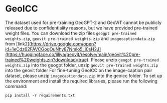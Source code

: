 # GeoICC
The dataset used for pre-training GeoGPT-2 and GeoViT cannot be publicly released due to confidentiality reasons, but we have provided pre-trained weight files. 
You can download the zip files `geogpt pre-trained weights.zip`, `geovit pre-trained weights.zip` and `imagecaptiondata.zip` from [link2](https://drive.google.com/open?id=1eCdz62FAVCGogOuNhy87Nmlo5_I0sH2J](https://huggingface.co/iiliya/geovit/resolve/main/geovit%20pre-trained%20weights.zip?download=true).
Please unzip `geogpt pre-trained weights.zip` into the geogpt folder, unzip `geovit pre-trained weights.zip` into the geovit folder
For fine-tuning GeoICC on the image-caption pair dataset, please unzip `imagecaptiondata.zip` into the geoicc folder.
To set up the environment and install the required libraries, please run the following command:
```
pip install -r requirements.txt
```
